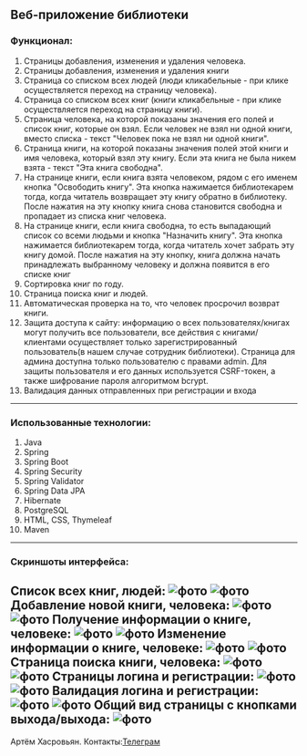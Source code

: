 **Веб-приложение библиотеки**
---
### Функционал:
1. Страницы добавления, изменения и удаления человека.
2. Страницы добавления, изменения и удаления книги
3. Страница со списком всех людей (люди кликабельные - при клике осуществляется
   переход на страницу человека).
4. Страница со списком всех книг (книги кликабельные - при клике осуществляется
   переход на страницу книги).
5. Страница человека, на которой показаны значения его полей и список книг, которые он
   взял. Если человек не взял ни одной книги, вместо списка - текст "Человек
   пока не взял ни одной книги".
6. Страница книги, на которой показаны значения полей этой книги и имя человека,
   который взял эту книгу. Если эта книга не была никем взята - текст "Эта
   книга свободна".
7. На странице книги, если книга взята человеком, рядом с его именем кнопка
   "Освободить книгу". Эта кнопка нажимается библиотекарем тогда, когда читатель
   возвращает эту книгу обратно в библиотеку. После нажатия на эту кнопку книга снова
   становится свободнa и пропадает из списка книг человека.
8. На странице книги, если книга свободна, то есть выпадающий список
   со всеми людьми и кнопка "Назначить книгу". Эта кнопка нажимается библиотекарем
   тогда, когда читатель хочет забрать эту книгу домой. После нажатия на эту кнопку, книга
   должна начать принадлежать выбранному человеку и должна появится в его списке
   книг
9. Cортировка книг по году.
10. Страница поиска книг и людей.
11. Автоматическая проверка на то, что человек просрочил возврат
    книги.
12. Защита доступа к сайту: информацию о всех пользователях/книгах могут получить все пользователи, все действия с книгами/клиентами осуществляет только зарегистрированный пользователь(в нашем случае сотрудник библиотеки). Страница для админа доступна только пользователю с правами admin. Для защиты пользователя и его данных используется CSRF-токен, а также шифрование пароля алгоритмом bcrypt.
13. Валидация данных отправленных при регистрации и входа
---
### Использованные технологии:
1. Java
2. Spring
3. Spring Boot
4. Spring Security
5. Spring Validator
6. Spring Data JPA
7. Hibernate
8. PostgreSQL
9. HTML, CSS, Thymeleaf
10. Maven
---
### Скриншоты интерфейса:
Список всех книг, людей:
![фото](/images/books-index.png)
![фото](/images/people-index.png)
Добавление новой книги, человека:
![фото](/images/books-new.png)
![фото](/images/people-new.png)
Получение информации о книге, человеке:
![фото](/images/books-show.png)
![фото](/images/people-show.png)
Изменение информации о книге, человеке:
![фото](/images/books-edit.png)
![фото](/images/people-edit.png)
Страница поиска книги, человека:
![фото](/images/books-search.png)
![фото](/images/people-search.png)
Страницы логина и регистрации:
![фото](/images/login.png)
![фото](/images/registration.png)
Валидация логина и регистрации:
![фото](/images/valid_login.png)
![фото](/images/valid_user.png)
Общий вид страницы с кнопками выхода/выхода:
![фото](/images/login_out.png)
---
Артём Хасровьян.
Контакты:[Телеграм](https://t.me/mamin_biker) 